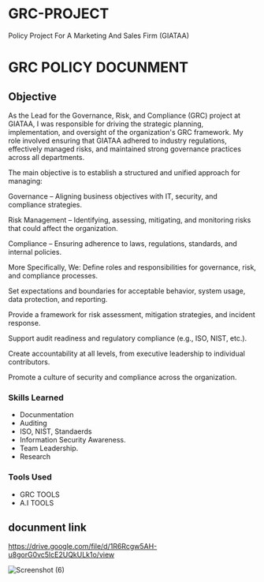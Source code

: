 # GRC-PROJECT
Policy Project For A Marketing And Sales Firm (GIATAA)
# GRC POLICY DOCUNMENT

## Objective


As the Lead for the Governance, Risk, and Compliance (GRC) project at GIATAA, I was responsible for driving the strategic planning, implementation, and oversight of the organization's GRC framework. My role involved ensuring that GIATAA adhered to industry regulations, effectively managed risks, and maintained strong governance practices across all departments.

The main objective is to establish a structured and unified approach for managing:

Governance – Aligning business objectives with IT, security, and compliance strategies.

Risk Management – Identifying, assessing, mitigating, and monitoring risks that could affect the organization.

Compliance – Ensuring adherence to laws, regulations, standards, and internal policies.

More Specifically, We:
Define roles and responsibilities for governance, risk, and compliance processes.

Set expectations and boundaries for acceptable behavior, system usage, data protection, and reporting.

Provide a framework for risk assessment, mitigation strategies, and incident response.

Support audit readiness and regulatory compliance (e.g., ISO, NIST, etc.).

Create accountability at all levels, from executive leadership to individual contributors.

Promote a culture of security and compliance across the organization.
### Skills Learned


- Docunmentation
- Auditing
- ISO, NIST, Standaerds
- Information Security Awareness.
- Team Leadership.
- Research


### Tools Used


- GRC TOOLS
- A.I TOOLS

## docunment link
https://drive.google.com/file/d/1R6Rcgw5AH-u8gorG0vc5lcE2UQkULk1o/view


![Screenshot (6)](https://github.com/user-attachments/assets/ed79c387-cf41-47af-b6d0-b2b94685bfd9)


